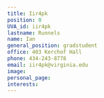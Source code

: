 ```yaml
---
title: Iir4pk
position: 0
UVA_id: iir4pk
lastname: Runnels
name: Ian
general_position: gradstudent
office: 403 Kerchof Hall
phone: 434-243-8778
email: iir4pk@virginia.edu
image: 
personal_page: 
interests: 
---
```



